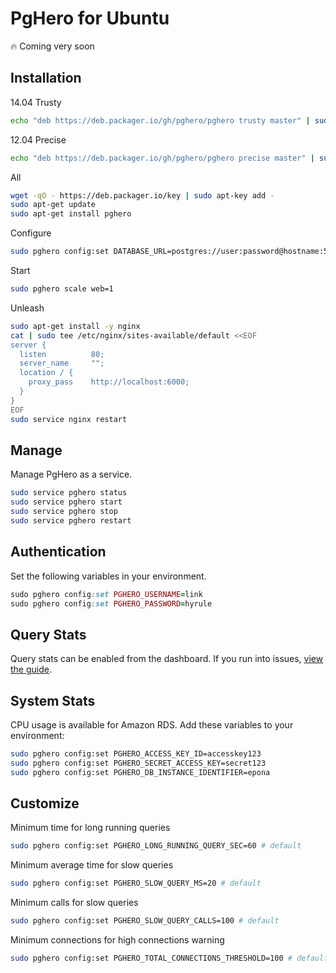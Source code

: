 # PgHero for Ubuntu

:fire: Coming very soon

## Installation

14.04 Trusty

```sh
echo "deb https://deb.packager.io/gh/pghero/pghero trusty master" | sudo tee /etc/apt/sources.list.d/pghero.list
```

12.04 Precise

```sh
echo "deb https://deb.packager.io/gh/pghero/pghero precise master" | sudo tee /etc/apt/sources.list.d/pghero.list
```

All

```sh
wget -qO - https://deb.packager.io/key | sudo apt-key add -
sudo apt-get update
sudo apt-get install pghero
```

Configure

```sh
sudo pghero config:set DATABASE_URL=postgres://user:password@hostname:5432/dbname
```

Start

```sh
sudo pghero scale web=1
```

Unleash

```sh
sudo apt-get install -y nginx
cat | sudo tee /etc/nginx/sites-available/default <<EOF
server {
  listen          80;
  server_name     "";
  location / {
    proxy_pass    http://localhost:6000;
  }
}
EOF
sudo service nginx restart
```

## Manage

Manage PgHero as a service.

```sh
sudo service pghero status
sudo service pghero start
sudo service pghero stop
sudo service pghero restart
```

## Authentication

Set the following variables in your environment.

```ruby
sudo pghero config:set PGHERO_USERNAME=link
sudo pghero config:set PGHERO_PASSWORD=hyrule
```

## Query Stats

Query stats can be enabled from the dashboard. If you run into issues, [view the guide](Query-Stats.md).

## System Stats

CPU usage is available for Amazon RDS.  Add these variables to your environment:

```sh
sudo pghero config:set PGHERO_ACCESS_KEY_ID=accesskey123
sudo pghero config:set PGHERO_SECRET_ACCESS_KEY=secret123
sudo pghero config:set PGHERO_DB_INSTANCE_IDENTIFIER=epona
```

## Customize

Minimum time for long running queries

```sh
sudo pghero config:set PGHERO_LONG_RUNNING_QUERY_SEC=60 # default
```

Minimum average time for slow queries

```sh
sudo pghero config:set PGHERO_SLOW_QUERY_MS=20 # default
```

Minimum calls for slow queries

```sh
sudo pghero config:set PGHERO_SLOW_QUERY_CALLS=100 # default
```

Minimum connections for high connections warning

```sh
sudo pghero config:set PGHERO_TOTAL_CONNECTIONS_THRESHOLD=100 # default
```
